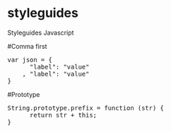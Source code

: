 # styleguides

Styleguides Javascript

#Comma first

<pre>
var json = {
      "label": "value"
    , "label": "value"
}
</pre>

#Prototype

<pre>
String.prototype.prefix = function (str) {
      return str + this;
}
</pre>
